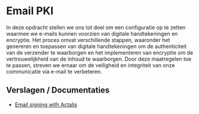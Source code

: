 # Email PKI
In deze opdracht stellen we ons tot doel om een configuratie op te zetten waarmee we e-mails kunnen voorzien van digitale handtekeningen en encryptie. Het proces omvat verschillende stappen, waaronder het genereren en toepassen van digitale handtekeningen om de authenticiteit van de verzender te waarborgen en het implementeren van encryptie om de vertrouwelijkheid van de inhoud te waarborgen. Door deze maatregelen toe te passen, streven we ernaar om de veiligheid en integriteit van onze communicatie via e-mail te verbeteren.

## Verslagen / Documentaties
- [Email signing with Actalis](./verslagen/mail_signing_actalis.md)
